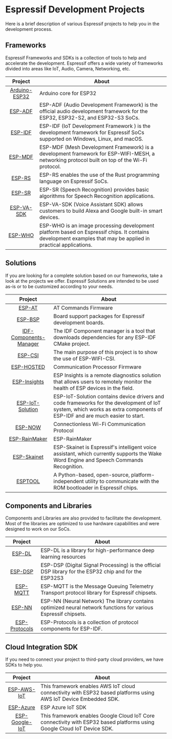 # Espressif Development Projects

Here is a brief description of various Espressif projects to help you in the development process.

## Frameworks

Espressif Frameworks and SDKs is a collection of tools to help and accelerate the development. Espressif offers a wide variety of frameworks divided into areas like IoT, Audio, Camera, Networking, etc.

| Project                                                     | About                                                                                                                                                         |
|:-----------------------------------------------------------:|---------------------------------------------------------------------------------------------------------------------------------------------------------------|
| [Arduino-ESP32](https://github.com/espressif/arduino-esp32) | Arduino core for ESP32                                                                                                                                        |
| [ESP-ADF](https://github.com/espressif/esp-adf)             | ESP-ADF (Audio Development Framework) is the official audio development framework for the ESP32, ESP32-S2, and ESP32-S3 SoCs.                                 |
| [ESP-IDF](https://github.com/espressif/esp-idf)             | ESP-IDF (IoT Development Framework ) is the development framework for Espressif SoCs supported on Windows, Linux, and macOS.                                  |
| [ESP-MDF](https://github.com/espressif/esp-mdf)             | ESP-MDF (Mesh Development Framework) is a development framework for ESP-WIFI-MESH, a networking protocol built on top of the Wi-Fi protocol.                  |
| [ESP-RS](https://github.com/esp-rs)                         | ESP-RS enables the use of the Rust programming language on Espressif SoCs.                                                                                        |
| [ESP-SR](https://github.com/espressif/esp-sr)               | ESP-SR (Speech Recognition) provides basic algorithms for Speech Recognition applications.                                                                    |
| [ESP-VA-SDK](https://github.com/espressif/esp-va-sdk)       | ESP-VA-SDK (Voice Assistant SDK) allows customers to build Alexa and Google built-in smart devices.                                                           |
| [ESP-WHO](https://github.com/espressif/esp-who)             | ESP-WHO is an image processing development platform based on Espressif chips. It contains development examples that may be applied in practical applications. |

## Solutions

If you are looking for a complete solution based on our frameworks, take a look at the projects we offer. Espressif Solutions are intended to be used as-is or to be customized according to your needs.

| Project                                                                      | About                                                                                                                                                                    |
|:----------------------------------------------------------------------------:|--------------------------------------------------------------------------------------------------------------------------------------------------------------------------|
| [ESP-AT](https://github.com/espressif/esp-at)                                | AT Commands Firmware                                                                                                                                                     | 
| [ESP-BSP](https://github.com/espressif/esp-bsp)                              | Board support packages for Espressif development boards.                                                                                                                 |
| [IDF-Components-Manager](https://github.com/espressif/idf-component-manager) | The IDF Component manager is a tool that downloads dependencies for any ESP-IDF CMake project.                                                                           |
| [ESP-CSI](https://github.com/espressif/esp-csi)                              | The main purpose of this project is to show the use of ESP-WIFI-CSI.                                                                                                     |
| [ESP-HOSTED](https://github.com/espressif/esp-hosted)                        | Communication Processor Firmware                                                                                                                                         |
| [ESP-Insights](https://github.com/espressif/esp-insights)                    | ESP Insights is a remote diagnostics solution that allows users to remotely monitor the health of ESP devices in the field.                                              |
| [ESP-IoT-Solution](https://github.com/espressif/esp-iot-solution)            | ESP-IoT-Solution contains device drivers and code frameworks for the development of IoT system, which works as extra components of ESP-IDF and are much easier to start. |
| [ESP-NOW](https://github.com/espressif/esp-now)                              | Connectionless Wi-Fi Communication Protocol                                                                                                                              |
| [ESP-RainMaker](https://github.com/espressif/esp-rainmaker)                  | ESP-RainMaker                                                                                                                                                            |
| [ESP-Skainet](https://github.com/espressif/esp-skainet)                      | ESP-Skainet is Espressif's intelligent voice assistant, which currently supports the Wake Word Engine and Speech Commands Recognition.                                   |
| [ESPTOOL](https://github.com/espressif/esptool)                              | A Python-based, open-source, platform-independent utility to communicate with the ROM bootloader in Espressif chips.                                                     |

## Components and Libraries

Components and Libraries are also provided to facilitate the development. Most of the libraries are optimized to use hardware capabilities and were designed to work on our SoCs.

| Project                                                     | About                                                                                                           |
|:-----------------------------------------------------------:|-----------------------------------------------------------------------------------------------------------------|
| [ESP-DL](https://github.com/espressif/esp-dl)               | ESP-DL is a library for high-performance deep learning resources                                                |
| [ESP-DSP](https://github.com/espressif/esp-dsp)             | ESP-DSP (Digital Signal Processing) is the official DSP library for the ESP32 chip and for the ESP32S3          |
| [ESP-MQTT](https://github.com/espressif/esp-mqtt)           | ESP-MQTT is the Message Queuing Telemetry Transport protocol library for Espressif chipsets.                    |
| [ESP-NN](https://github.com/espressif/esp-nn)               | ESP-NN (Neural Network) The library contains optimized neural network functions for various Espressif chipsets. |
| [ESP-Protocols](https://github.com/espressif/esp-protocols) | ESP-Protocols is a collection of protocol components for ESP-IDF.                                               |

## Cloud Integration SDK

If you need to connect your project to third-party cloud providers, we have SDKs to help you. 

| Project                                                       | About                                                                                                                   |
|:-------------------------------------------------------------:|-------------------------------------------------------------------------------------------------------------------------|
| [ESP-AWS-IoT](https://github.com/espressif/esp-aws-iot)       | This framework enables AWS IoT cloud connectivity with ESP32 based platforms using AWS IoT Device Embedded SDK.         |
| [ESP-Azure](https://github.com/espressif/esp-azure)           | ESP Azure IoT SDK                                                                                                       |
| [ESP-Google-IoT](https://github.com/espressif/esp-google-iot) | This framework enables Google Cloud IoT Core connectivity with ESP32 based platforms using Google Cloud IoT Device SDK. |
